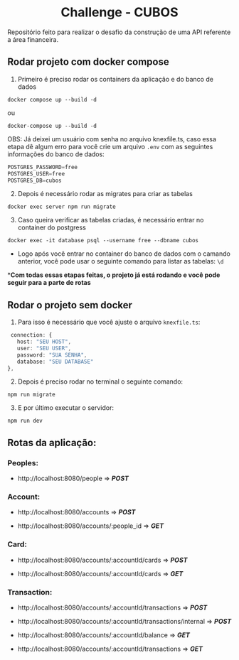 <h1 align="center">Challenge - CUBOS</h1>

Repositório feito para realizar o desafio da construção de uma API referente a área financeira.

## Rodar projeto com docker compose

1. Primeiro é preciso rodar os containers da aplicação e do banco de dados

```
docker compose up --build -d
```

ou

```
docker-compose up --build -d
```

OBS: Já deixei um usuário com senha no arquivo knexfile.ts, caso essa etapa dê algum erro para você crie um arquivo ``.env`` com as seguintes informações do banco de dados:

```ts
POSTGRES_PASSWORD=free
POSTGRES_USER=free
POSTGRES_DB=cubos
```

2. Depois é necessário rodar as migrates para criar as tabelas

```
docker exec server npm run migrate
```

3. Caso queira verificar as tabelas criadas, é necessário entrar no container do postgress

```
docker exec -it database psql --username free --dbname cubos
```

- Logo após você entrar no container do banco de dados com o camando anterior, você pode usar o seguinte comando para listar as tabelas: ``\d``

***Com todas essas etapas feitas, o projeto já está rodando e você pode seguir para a parte de rotas**


## Rodar o projeto sem docker

1. Para isso é necessário que você ajuste o arquivo ``knexfile.ts``:

```ts
 connection: {
   host: "SEU HOST",
   user: "SEU USER",
   password: "SUA SENHA",
   database: "SEU DATABASE"
},
```

2. Depois é preciso rodar no terminal o seguinte comando:

```
npm run migrate
```

3. E por último executar o servidor:

```
npm run dev
```

## Rotas da aplicação:

### Peoples:

- http://localhost:8080/people => ***POST***

### Account:

- http://localhost:8080/accounts => ***POST***
 
- http://localhost:8080/accounts/:people_id => ***GET***


### Card:

- http://localhost:8080/accounts/:accountId/cards => ***POST***
 
- http://localhost:8080/accounts/:accountId/cards => ***GET***

### Transaction:

- http://localhost:8080/accounts/:accountId/transactions => ***POST***
  
- http://localhost:8080/accounts/:accountId/transactions/internal => ***POST***
  
- http://localhost:8080/accounts/:accountId/balance => ***GET***

- http://localhost:8080/accounts/:accountId/transactions => ***GET***
